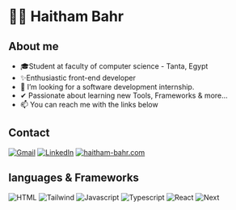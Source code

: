 # :man_technologist: Haitham Bahr

## About me

- 🎓Student at faculty of computer science - Tanta, Egypt
- ✨Enthusiastic front-end developer
- 👯 I’m looking for a software development internship.
- ✔ Passionate about learning new Tools, Frameworks & more...
- :mailbox: You can reach me with the links below

## Contact
[![Gmail](https://img.shields.io/badge/-GMAIL-D14836?style=for-the-badge&logo=gmail&logoColor=white)](haithamb74@gmail.com)
[![LinkedIn](https://img.shields.io/badge/-LINKEDIN-0077B5?style=for-the-badge&logo=linkedin&logoColor=white)](https://www.linkedin.com/in/haitham-bahr-b33b1224b/)
[![haitham-bahr.com](https://img.shields.io/badge/Haitham_Bahr-000000?style=for-the-badge&logo=About.me&logoColor=white)](https://haitham-bahr.netlify.app/)

## languages & Frameworks

![HTML](https://img.shields.io/badge/HTML5-E34F26?style=for-the-badge&logo=html5&logoColor=white)
![Tailwind](https://img.shields.io/badge/tailwindcss-%2338B2AC.svg?style=for-the-badge&logo=tailwind-css&logoColor=white)
![Javascript](https://img.shields.io/badge/javascript-%23323330.svg?style=for-the-badge&logo=javascript&logoColor=%23F7DF1E)
![Typescript](https://img.shields.io/badge/typescript-%23007ACC.svg?style=for-the-badge&logo=typescript&logoColor=white)
![React](https://img.shields.io/badge/React-20232A?style=for-the-badge&logo=react&logoColor=61DAFB)
![Next](https://img.shields.io/badge/Next-black?style=for-the-badge&logo=next.js&logoColor=white)


